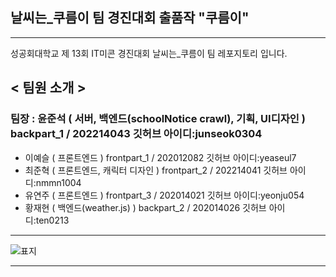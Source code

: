 ## 날씨는_쿠름이 팀 경진대회 출품작 "쿠름이"
---
성공회대학교 제 13회 IT미콘 경진대회 날씨는_쿠름이 팀 레포지토리 입니다.

## < 팀원 소개 >
### 팀장 : 윤준석 ( 서버, 백엔드(schoolNotice crawl), 기획, UI디자인 ) backpart_1 / 202214043 깃허브 아이디:junseok0304
- 이예슬 ( 프론트엔드 ) frontpart_1 / 202012082 깃허브 아이디:yeaseul7
- 최준혁 ( 프론트엔드, 캐릭터 디자인 ) frontpart_2 / 202214041 깃허브 아이디:nmmn1004
- 유연주 ( 프론트엔드 ) frontpart_3 / 202014021 깃허브 아이디:yeonju054
- 황재현 ( 백엔드(weather.js) ) backpart_2 / 202014026 깃허브 아이디:ten0213

---

![표지](https://user-images.githubusercontent.com/83647215/194799730-8f0e53b3-b564-485a-942a-a4efa96880d5.png)


---
